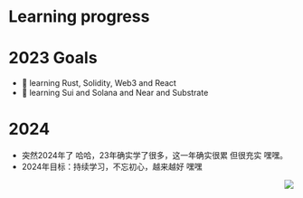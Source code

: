 # Learning progress

# 2023 Goals
- 🤔 learning Rust, Solidity, Web3 and React
- 🤔 learning Sui and Solana and Near and Substrate

# 2024 
- 突然2024年了 哈哈，23年确实学了很多，这一年确实很累 但很充实 嘿嘿。
- 2024年目标：持续学习，不忘初心，越来越好 嘿嘿

<a href="https://github.com/anuraghazra/github-readme-stats">
  <img align="right" src="https://github-readme-stats.vercel.app/api?username=china-xuhappy&show_icons=true&theme=dark&count_private=true" />
</a>

